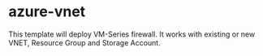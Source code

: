 # azure-vnet

This template will deploy VM-Series firewall. It works with existing or new VNET, Resource Group and Storage Account.

